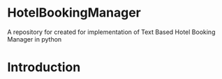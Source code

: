 # HotelBookingManager
A repository for created for implementation of Text Based Hotel Booking Manager in python

# Introduction

